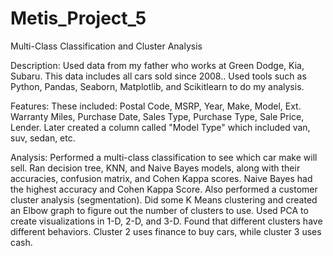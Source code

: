 # Metis_Project_5
Multi-Class Classification and Cluster Analysis

Description: Used data from my father who works at Green Dodge, Kia, Subaru. This data includes all cars sold since 2008.. Used tools such as Python, Pandas, Seaborn, Matplotlib, and Scikitlearn to do my analysis.

Features: These included: Postal Code, MSRP, Year, Make, Model, Ext. Warranty Miles, Purchase Date, Sales Type, Purchase Type, Sale Price, Lender. Later created a column called "Model Type" which included van, suv, sedan, etc.

Analysis: Performed a multi-class classification to see which car make will sell. Ran decision tree, KNN, and Naive Bayes models, along with their accuracies, confusion matrix, and Cohen Kappa scores. Naive Bayes had the highest accuracy and Cohen Kappa Score. Also performed a customer cluster analysis (segmentation). Did some K Means clustering and created an Elbow graph to figure out the number of clusters to use. Used PCA to create visualizations in 1-D, 2-D, and 3-D. Found that different clusters have different behaviors. Cluster 2 uses finance to buy cars, while cluster 3 uses cash.
